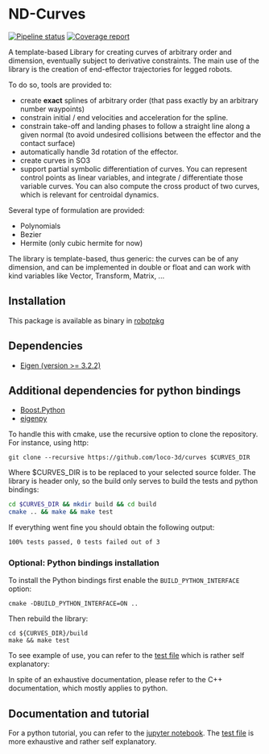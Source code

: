 ND-Curves
===================

[![Pipeline status](https://gepgitlab.laas.fr/loco-3d/curves/badges/master/pipeline.svg)](https://gepgitlab.laas.fr/loco-3d/curves/commits/master)
[![Coverage report](https://gepgitlab.laas.fr/loco-3d/curves/badges/master/coverage.svg?job=doc-coverage)](http://projects.laas.fr/gepetto/doc/loco-3d/curves/master/coverage/)


A template-based Library for creating curves of arbitrary order and dimension, eventually subject to derivative constraints. The main use of the library is the creation of end-effector trajectories for legged robots.

To do so, tools are provided to:
 - create **exact** splines of arbitrary order (that pass exactly by an arbitrary number waypoints)
 - constrain initial / end velocities and acceleration for the spline.
 - constrain take-off and landing phases to follow a straight line along a given normal (to avoid undesired collisions between the effector and the contact surface)
 - automatically handle 3d rotation of the effector.
 - create curves in SO3
 - support partial symbolic differentiation of curves. You can represent control points as linear variables, and integrate / differentiate those variable curves. You can also compute the cross product of two curves, which is relevant for centroidal dynamics.

Several type of formulation are provided:
 - Polynomials
 - Bezier
 - Hermite (only cubic hermite for now)

The library is template-based, thus generic:  the curves can be of any dimension, and can be implemented in double or float and can work with kind variables like Vector, Transform, Matrix, ...


Installation
-------------

This package is available as binary in [robotpkg](http://robotpkg.openrobots.org)

## Dependencies
* [Eigen (version >= 3.2.2)](http://eigen.tuxfamily.org/index.php?title=Main_Page)

## Additional dependencies for python bindings
* [Boost.Python](http://www.boost.org/doc/libs/1_63_0/libs/python/doc/html/index.html)
* [eigenpy](https://github.com/stack-of-tasks/eigenpy)

To handle this with cmake, use the recursive option to clone the repository.
For instance, using http:
```
git clone --recursive https://github.com/loco-3d/curves $CURVES_DIR
```
Where $CURVES_DIR is to be replaced to your selected source folder.
The library is header only, so the build only serves to build the tests and python bindings:

```sh
cd $CURVES_DIR && mkdir build && cd build
cmake .. && make && make test
```

If everything went fine you should obtain the following output:
```sh
100% tests passed, 0 tests failed out of 3
```
### Optional: Python bindings installation
To install the Python bindings first enable the `BUILD_PYTHON_INTERFACE` option:
```
cmake -DBUILD_PYTHON_INTERFACE=ON ..
```

Then rebuild the library:
```
cd ${CURVES_DIR}/build
make && make test
```
To see example of use, you can refer to the [test file](https://github.com/loco-3d/curves/blob/master/python/test/test.py)
which is rather self explanatory:

In spite of an exhaustive documentation, please refer to the C++ documentation, which mostly applies to python.

Documentation and tutorial
-------------

For a python tutorial, you can refer to the [jupyter notebook](https://github.com/loco-3d/curves/blob/master/python/test/sandbox/test.ipynb).
The [test file](https://github.com/loco-3d/curves/blob/master/python/test/test.py) is more exhaustive and rather self explanatory.

